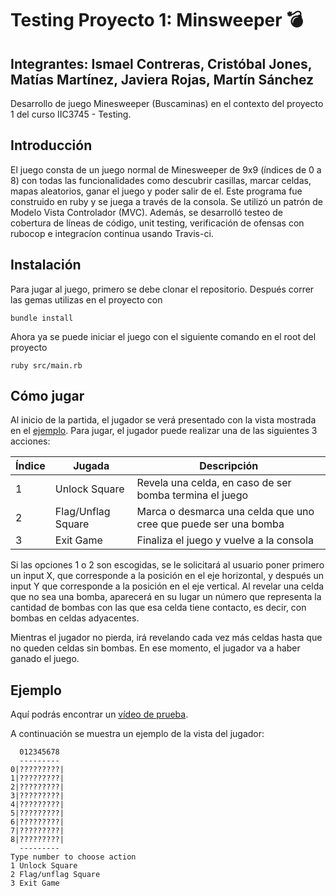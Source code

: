 # Testing Proyecto 1: Minsweeper 💣
## Integrantes: Ismael Contreras, Cristóbal Jones, Matías Martínez, Javiera Rojas, Martín Sánchez

Desarrollo de juego Minesweeper (Buscaminas) en el contexto del proyecto 1 del curso IIC3745 - Testing. 

## Introducción

El juego consta de un juego normal de Minesweeper de 9x9 (índices de 0 a 8) con todas las funcionalidades como descubrir casillas, marcar celdas, mapas aleatorios, ganar el juego y poder salir de el. Este programa fue construido en ruby y se juega a través de la consola. Se utilizó un patrón de Modelo Vista Controlador (MVC). Además, se desarrolló testeo de cobertura de líneas de código, unit testing, verificación de ofensas con rubocop e integracíon continua usando Travis-ci.


## Instalación

Para jugar al juego, primero se debe clonar el repositorio.
Después correr las gemas utilizas en el proyecto con
```
bundle install
```
Ahora ya se puede iniciar el juego con el siguiente comando en el root del proyecto
```
ruby src/main.rb
```

## Cómo jugar

Al inicio de la partida, el jugador se verá presentado con la vista mostrada en el [ejemplo](#ejemplo).
Para jugar, el jugador puede realizar una de las siguientes 3 acciones:

| Índice | Jugada | Descripción |
| ------ | ------ | ----------- |
| 1 | Unlock Square | Revela una celda, en caso de ser bomba termina el juego |
| 2 | Flag/Unflag  Square | Marca o desmarca una celda que uno cree que puede ser una bomba |
| 3 | Exit Game | Finaliza el juego y vuelve a la consola |

Si las opciones 1 o 2 son escogidas, se le solicitará al usuario poner primero un input X, que corresponde a la posición en el eje horizontal, y después un input Y que corresponde a la posición en el eje vertical. Al revelar una celda que no sea una bomba, aparecerá en su lugar un número que representa la cantidad de bombas con las que esa celda tiene contacto, es decir, con bombas en celdas adyacentes.

Mientras el jugador no pierda, irá revelando cada vez más celdas hasta que no queden celdas sin bombas. En ese momento, el jugador va a haber ganado el juego.

## Ejemplo

Aquí podrás encontrar un [vídeo de prueba](https://www.youtube.com/watch?v=hn_YpP9WdOo).

A continuación se muestra un ejemplo de la vista del jugador:

```
  012345678
  ---------
0|?????????|
1|?????????|
2|?????????|
3|?????????|
4|?????????|
5|?????????|
6|?????????|
7|?????????|
8|?????????|
  ---------
Type number to choose action
1 Unlock Square
2 Flag/unflag Square
3 Exit Game 
```

